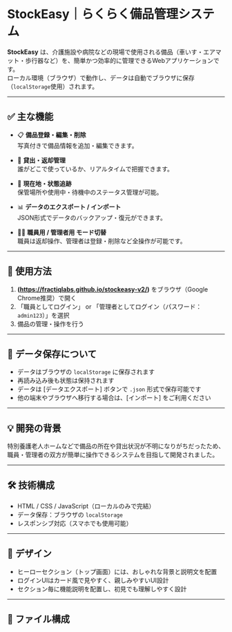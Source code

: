 # StockEasy｜らくらく備品管理システム

**StockEasy** は、介護施設や病院などの現場で使用される備品（車いす・エアマット・歩行器など）を、簡単かつ効率的に管理できるWebアプリケーションです。  
ローカル環境（ブラウザ）で動作し、データは自動でブラウザに保存（`localStorage`使用）されます。

---

## ✅ 主な機能

- 📋 **備品登録・編集・削除**  
  写真付きで備品情報を追加・編集できます。

- 🔄 **貸出・返却管理**  
  誰がどこで使っているか、リアルタイムで把握できます。

- 📍 **現在地・状態追跡**  
  保管場所や使用中・待機中のステータス管理が可能。

- 📊 **データのエクスポート / インポート**  
  JSON形式でデータのバックアップ・復元ができます。

- 🧑‍⚕️ **職員用 / 管理者用 モード切替**  
  職員は返却操作、管理者は登録・削除など全操作が可能です。

---

## 🚀 使用方法

1. **(https://fractiqlabs.github.io/stockeasy-v2/)** をブラウザ（Google Chrome推奨）で開く
2. 「職員としてログイン」 or 「管理者としてログイン（パスワード：`admin123`）」を選択
3. 備品の管理・操作を行う

---

## 💾 データ保存について

- データはブラウザの `localStorage` に保存されます
- 再読み込み後も状態は保持されます
- データは [データエクスポート] ボタンで `.json` 形式で保存可能です
- 他の端末やブラウザへ移行する場合は、[インポート] をご利用ください

---

## 💡 開発の背景

特別養護老人ホームなどで備品の所在や貸出状況が不明になりがちだったため、  
職員・管理者の双方が簡単に操作できるシステムを目指して開発されました。

---

## 🛠 技術構成

- HTML / CSS / JavaScript（ローカルのみで完結）
- データ保存：ブラウザの `localStorage`
- レスポンシブ対応（スマホでも使用可能）

---

## 🎨 デザイン

- ヒーローセクション（トップ画面）には、おしゃれな背景と説明文を配置
- ログインUIはカード風で見やすく、親しみやすいUI設計
- セクション毎に機能説明を配置し、初見でも理解しやすく設計

---

## 📂 ファイル構成


